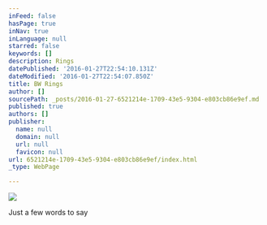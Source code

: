 ```yaml
---
inFeed: false
hasPage: true
inNav: true
inLanguage: null
starred: false
keywords: []
description: Rings
datePublished: '2016-01-27T22:54:10.131Z'
dateModified: '2016-01-27T22:54:07.850Z'
title: BW Rings
author: []
sourcePath: _posts/2016-01-27-6521214e-1709-43e5-9304-e803cb86e9ef.md
published: true
authors: []
publisher:
  name: null
  domain: null
  url: null
  favicon: null
url: 6521214e-1709-43e5-9304-e803cb86e9ef/index.html
_type: WebPage

---
```

![](https://the-grid-user-content.s3-us-west-2.amazonaws.com/ae64469e-94e2-497d-b3b4-9f90313b1f6b.jpg)

Just a few words to say